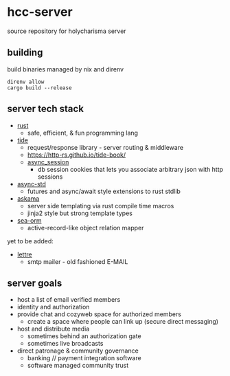 # hcc-server

source repository for holycharisma server


## building

build binaries managed by nix and direnv

```
direnv allow
cargo build --release
```

## server tech stack

- [rust](https://www.rust-lang.org/)
    - safe, efficient, & fun programming lang
- [tide](https://docs.rs/tide/0.17.0-beta.1/tide/)
    - request/response library - server routing & middleware
    - https://http-rs.github.io/tide-book/
    - [async_session](https://docs.rs/async-session/latest/async_session/)
        - db session cookies that lets you associate arbitrary json with http sessions
- [async-std](https://book.async.rs/)
    - futures and async/await style extensions to rust stdlib
- [askama](https://djc.github.io/askama/)
    - server side templating via rust compile time macros
    - jinja2 style but strong template types
- [sea-orm](https://www.sea-ql.org/SeaORM/)
    - active-record-like object relation mapper

yet to be added:

- [lettre](https://github.com/lettre/lettre)
    - smtp mailer - old fashioned E-MAIL 
    
## server goals

- host a list of email verified members
- identity and authorization
- provide chat and cozyweb space for authorized members
    - create a space where people can link up (secure direct messaging)
- host and distribute media
    - sometimes behind an authorization gate
    - sometimes live broadcasts
- direct patronage & community governance
    - banking // payment integration software
    - software managed community trust